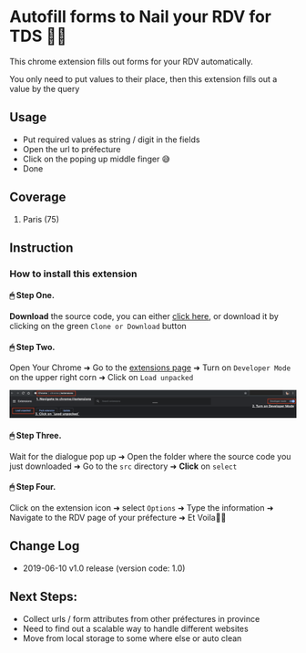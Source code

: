 Autofill forms to Nail your RDV for TDS 🤟🏻
================================

This chrome extension fills out forms for your RDV automatically.

You only need to put values to their place, then this extension fills out a value by the query


Usage
----------------

- Put required values as string / digit in the fields
- Open the url to préfecture
- Click on the poping up middle finger 😅
- Done



##  Coverage

1. Paris (75)



## Instruction

### How to install this extension

#### 🖱 Step One.

**Download** the source code, you can either [click here](https://github.com/benbenbang/nail-rdv-tds-la-france.git), or download it by clicking on the green `Clone or Download` button


#### 🖱 Step Two.

Open Your Chrome ➜ Go to the [extensions page](chrome://extensions) ➜ Turn on `Developer Mode` on the upper right corn ➜ Click on `Load unpacked`

![instruction-b](./assets/instruction-b.png)


#### 🖱 Step Three.

Wait for the dialogue pop up ➜ Open the folder where the source code you just downloaded ➜ Go to the `src` directory ➜ **Click** on `select`


#### 🖱 Step Four.

Click on the extension icon ➜ select `Options` ➜ Type the information ➜ Navigate to the RDV page of your préfecture ➜ Et Voila🖖🏻



Change Log
----------------

- 2019-06-10 v1.0 release (version code: 1.0)


Next Steps:
----------------
- Collect urls / form attributes from other préfectures in province
- Need to find out a scalable way to handle different websites
- Move from local storage to some where else or auto clean

